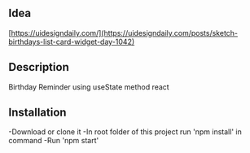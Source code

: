 ## Idea

[https://uidesigndaily.com/](https://uidesigndaily.com/posts/sketch-birthdays-list-card-widget-day-1042)

## Description
Birthday Reminder using useState method react

## Installation
-Download or clone it 
-In root folder of this project run 'npm install' in command 
-Run 'npm start'

